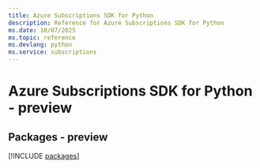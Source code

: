 ```yaml
---
title: Azure Subscriptions SDK for Python
description: Reference for Azure Subscriptions SDK for Python
ms.date: 10/07/2025
ms.topic: reference
ms.devlang: python
ms.service: subscriptions
---
```

# Azure Subscriptions SDK for Python - preview
## Packages - preview
[!INCLUDE [packages](subscriptions-index.md)]